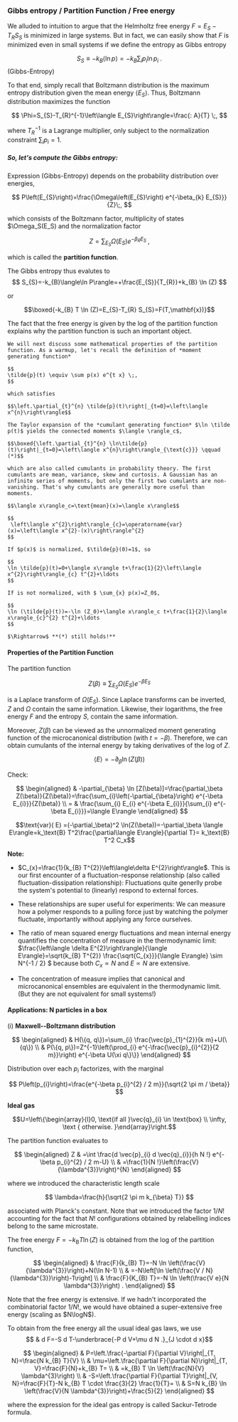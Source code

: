 ### Gibbs entropy / Partition Function / Free energy

We alluded to intuition to argue that the Helmholtz free energy $F=E_{S}-T_{R} S_{S}$ is minimized in large systems. But in fact, we can easily show that $F$ is minimized even in small systems if we define the entropy as Gibbs entropy

$$
S_{S} \equiv-k_{B}\langle\ln p\rangle=-k_{B} \sum_{i} p_{i} \ln p_{i} \;.
$$(Gibbs-Entropy)

To that end, simply recall that Boltzmann distribution is the maximum entropy distribution given the mean energy $\left\langle E_{S}\right\rangle$. Thus, Boltzmann distribution maximizes the function

$$
\Phi=S_{S}-T_{R}^{-1}\left\langle E_{S}\right\rangle=\frac{: A}{T} \;,
$$

where $T_{R}^{-1}$ is a Lagrange multiplier, only subject to the normalization constraint $\sum_i p_i=1$.


##### So, let's compute the Gibbs entropy:
Expression (Gibbs-Entropy) depends on the probability distribution over energies,

$$
P\left(E_{S}\right)=\frac{\Omega\left(E_{S}\right) e^{-\beta_{k} E_{S}}}{Z}\;,
$$

which consists of the Boltzmann factor, multiplicity of states $\Omega_S(E_S) and the normalization factor 

$$
Z=\sum_{E_{S}} \Omega\left(E_{S}\right) e^{-\beta_{R} E_{S}}\;,
$$

which is called the **partition function**.

The Gibbs entropy thus evalutes to 
$$
S_{S}=-k_{B}\langle\ln P\rangle=+\frac{E_{S}}{T_{R}}+k_{B} \ln (Z)
$$

or 

$$\boxed{-k_{B} T \ln (Z)=E_{S}-T_{R} S_{S}=F(T,\mathbf{x})}$$  

The fact that the free energy is given by the log of the partition function explains why the partition function is such an important object. 



```{admonition} Quick Math Recap
We will next discuss some mathematical properties of the partition function. As a warmup, let's recall the definition of *moment generating function*

$$
\tilde{p}(t) \equiv \sum p(x) e^{t x} \;,
$$

which satisfies 

$$\left.\partial_{t}^{n} \tilde{p}(t)\right|_{t=0}=\left\langle x^{n}\right\rangle$$

The Taylor expansion of the *cumulant generating function* $\ln \tilde p(t)$ yields the connected moments $\langle \rangle_c$,

$$\boxed{\left.\partial_{t}^{n} \ln\tilde{p}(t)\right|_{t=0}=\left\langle x^{n}\right\rangle_{\text{c}}} \qquad (*)$$

which are also called cumulants in probability theory. The first cumulants are mean, variance, skew and curtosis. A Gaussian has an infinite series of moments, but only the first two cumulants are non-vanishing. That's why cumulants are generally more useful than moments.

$$\langle x\rangle_c=\text{mean}(x)=\langle x\rangle$$

$$
 \left\langle x^{2}\right\rangle_{c}=\operatorname{var}(x)=\left\langle x^{2}-(x)\right\rangle^{2} 
$$

If $p(x)$ is normalized, $\tilde{p}(0)=1$, so

$$
\ln \tilde{p}(t)=0+\langle x\rangle t+\frac{1}{2}\left\langle x^{2}\right\rangle_{c} t^{2}+\ldots
$$

If is not normalized, with $ \sum_{x} p(x)=Z_0$,

$$
\ln (\tilde{p}(t))=-\ln (Z_0)+\langle x\rangle_c t+\frac{1}{2}\langle x\rangle_{c}^{2} t^{2}+\ldots
$$

$\Rightarrow$ **(*) still holds!**
```


#### Properties of the Partition Function

The partition function 

$$
Z(\beta) \equiv \sum_{E_{S}} \Omega\left(E_{S}\right) e^{-\beta E_{S}}
$$

is a Laplace transform of $\Omega\left(E_{S}\right)$. Since Laplace transforms can be inverted, $Z$ and $\Omega$ contain the same information. Likewise, their logarithms, the free energy $F$ and the entropy $S$, contain the same information.

Moreover, $Z(\beta)$ can be viewed as the unnormalized moment generating function of the microcanonical distribution (with $t=-\beta$). Therefore, we can obtain cumulants of the internal energy by taking derivatives of the log of $Z$.

$$\langle E\rangle =-\partial_\beta \ln(Z(\beta))$$


Check:

$$
\begin{aligned}
 & -\partial_{\beta} \ln [Z(\beta)]=\frac{\partial_\beta Z(\beta)}{Z(\beta)}=\frac{\sum_{i}\left(-\partial_{\beta}\right) e^{-\beta E_{i}}}{Z(\beta)} \\
= & \frac{\sum_{i} E_{i} e^{-\beta E_{i}}}{\sum_{i} e^{-\beta E_{i}}}=\langle E\rangle
\end{aligned}
$$

$$\text{var}( E) =(-\partial_\beta)^2 \ln(Z(\beta))=-\partial_\beta \langle E\rangle=k_\text{B} T^2\frac{\partial\langle E\rangle}{\partial T}= k_\text{B} T^2 C_x$$




**Note:** 
- $C_{x}=\frac{1}{k_{B} T^{2}}\left\langle\delta E^{2}\right\rangle$. This is our first encounter of a fluctuation-response relationship (also called fluctuation-dissipation relationship): Fluctuations quite generlly probe the system's potential to (linearly) respond to external forces.
- These relationships are super useful for experiments: We can measure how a polymer responds to a pulling force just by watching the polymer fluctuate, importantly without applying any force ourselves.


- The ratio of mean squared energy fluctuations and mean internal energy quantifies the concentration of measure in the thermodynamic limit: $\frac{\left\langle \delta E^{2}\right\rangle}{\langle E\rangle}=\sqrt{k_{B} T^{2}} \frac{\sqrt{C_{x}}}{\langle E\rangle} \sim N^{-1 / 2} $ because both $C_{x}\propto N$ and $E\propto N$ are extensive. 

- The concentration of measure implies that canonical and microcanonical ensembles are equivalent in the thermodynamic limit. (But they are not equivalent for small systems!)



#### Applications: N particles in a box

(i) **Maxwell--Boltzmann distribution**

$$
\begin{aligned}
& H(\{q, q\})=\sum_{i} \frac{\vec{p}_{1}^{2}}{k m}+U(\{q\}) \\
& P(\{q, p\})=Z^{-1}\left(\prod_{i} e^{-\frac{\vec{p}_{i}^{2}}{2 m}}\right) e^{-\beta U(\xi q\}\}}
\end{aligned}
$$

Distribution over each $p_i$ factorizes, with the marginal

$$
P\left(p_{i}\right)=\frac{e^{-\beta p_{i}^{2} / 2 m}}{\sqrt{2 \pi m / \beta}}
$$

**Ideal gas** 

$$U=\left\{\begin{array}{l}0, \text{if all }\vec{q}_{i} \in \text{box} \\ \infty, \text { otherwise. }\end{array}\right.$$

The partition function evaluates to

$$
\begin{aligned}
Z & =\int \frac{d \vec{p}_{i} d \vec{q}_{i}}{h N !} e^{-\beta p_{i}^{2} / 2 m-U} \\
& =\frac{1}{N !}\left(\frac{V}{\lambda^{3}}\right)^{N} 
\end{aligned}
$$

where we introduced the characteristic length scale 

$$
\lambda=\frac{h}{\sqrt{2 \pi m k_{\beta} T}}
$$

associated with Planck's constant. Note that we introduced the factor $1/N!$ accounting for the fact that $N!$ configurations obtained by relabelling indices belong to the same microstate. 

The free energy $F=-k_\text{B}T \ln(Z)$ is obtained from the log of the partition function,

$$
\begin{aligned}
& \frac{F}{k_{B} T}=-N \ln \left(\frac{V}{\lambda^{3}}\right)+N(\ln N-1) \\
& =-N\left[\ln \left(\frac{V / N}{\lambda^{3}}\right)-1\right] \\
& \frac{F}{K_{B} T}=-N \ln \left(\frac{V e}{N \lambda^{3}}\right) . 
\end{aligned}
$$

Note that the free energy is extensive. If we hadn't incorporated the combinatorial factor $1/N!$, we would have obtained a super-extensive free energy (scaling as $N\logN$). 

To obtain from the free energy all the usual ideal gas laws, we use
$$
& d F=-S d T-\underbrace{-P d V+\mu d N .}_{J \cdot d x}$$

$$
\begin{aligned}
& P=\left.\frac{-\partial F}{\partial V}\right|_{T, N}=\frac{N k_{B} T}{V} \\
& \mu=\left.\frac{\partial F}{\partial N}\right|_{T, V}=\frac{F}{N}+k_{B} T= \\
& =k_{B} T \ln \left(\frac{N}{V} \lambda^{3}\right) \\
& -S=\left.\frac{\partial F}{\partial T}\right|_{V, N}=\frac{F}{T}-N k_{B} T \cdot \frac{3}{2} \frac{1}{T}= \\
& S=N k_{B} \ln \left(\frac{V}{N \lambda^{3}}\right)+\frac{5}{2} 
\end{aligned}
$$

where the expression for the ideal gas entropy is called Sackur-Tetrode formula.
